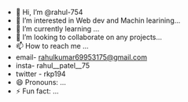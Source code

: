 - 👋 Hi, I’m @rahul-754
- 👀 I’m interested in Web dev and Machin learining...
- 🌱 I’m currently learning ...
- 💞️ I’m looking to collaborate on any projects...
- 📫 How to reach me ...
- email- rahulkumar69953175@gmail.com
- insta- rahul__patel__75
- twitter - rkp194
- 😄 Pronouns: ...
- ⚡ Fun fact: ...

<!---
rahul-754/rahul-754 is a ✨ special ✨ repository because its `README.md` (this file) appears on your GitHub profile.
You can click the Preview link to take a look at your changes.
--->
